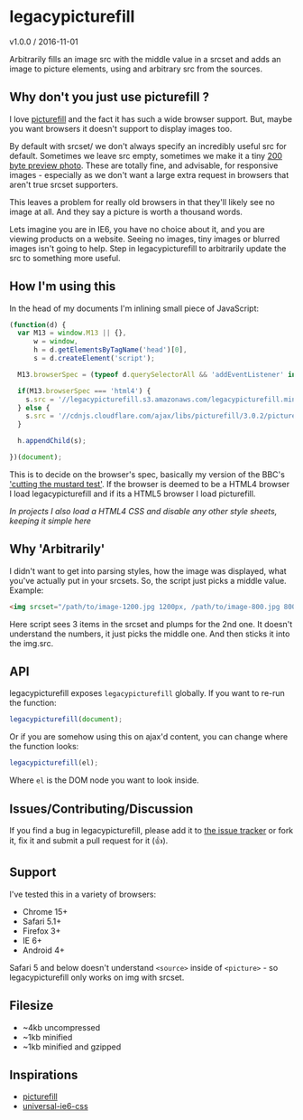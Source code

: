 # legacypicturefill

v1.0.0 / 2016-11-01

Arbitrarily fills an image src with the middle value in a srcset and adds an image to picture elements, using and arbitrary src from the sources.

## Why don't you just use picturefill ?

I love [picturefill](https://github.com/scottjehl/picturefill) and the fact it has such a wide browser support. But, maybe you want browsers it doesn't support to display images too.

By default with srcset/<picture> we don't always specify an incredibly useful src for default. Sometimes we leave src empty, sometimes we make it a tiny [200 byte preview photo](https://code.facebook.com/posts/991252547593574/the-technology-behind-preview-photos/). These are totally fine, and advisable, for responsive images - especially as we don't want a large extra request in browsers that aren't true srcset supporters.

This leaves a problem for really old browsers in that they'll likely see no image at all. And they say a picture is worth a thousand words.

Lets imagine you are in IE6, you have no choice about it, and you are viewing products on a website. Seeing no images, tiny images or blurred images isn't going to help. Step in legacypicturefill to arbitrarily update the src to something more useful.

## How I'm using this

In the head of my documents I'm inlining small piece of JavaScript:

```javascript
(function(d) {
  var M13 = window.M13 || {},
      w = window,
      h = d.getElementsByTagName('head')[0],
      s = d.createElement('script');

  M13.browserSpec = (typeof d.querySelectorAll && 'addEventListener' in w && w.history.pushState && d.implementation.hasFeature('http://www.w3.org/TR/SVG11/feature#BasicStructure', '1.1')) ? 'html5' : 'html4';

  if(M13.browserSpec === 'html4') {
    s.src = '//legacypicturefill.s3.amazonaws.com/legacypicturefill.min.js';
  } else {
    s.src = '//cdnjs.cloudflare.com/ajax/libs/picturefill/3.0.2/picturefill.min.js';
  }

  h.appendChild(s);

})(document);
```

This is to decide on the browser's spec, basically my version of the BBC's ['cutting the mustard test'](http://responsivenews.co.uk/post/18948466399/cutting-the-mustard). If the browser is deemed to be a HTML4 browser I load legacypicturefill and if its a HTML5 browser I load picturefill.

*In projects I also load a HTML4 CSS and disable any other style sheets, keeping it simple here*

## Why 'Arbitrarily'

I didn't want to get into parsing styles, how the image was displayed, what you've actually put in your srcsets. So, the script just picks a middle value. Example:

```html
<img srcset="/path/to/image-1200.jpg 1200px, /path/to/image-800.jpg 800px, /path/to/image-400.jpg 400px">
```

Here script sees 3 items in the srcset and plumps for the 2nd one. It doesn't understand the numbers, it just picks the middle one. And then sticks it into the img.src.

## API

legacypicturefill exposes `legacypicturefill` globally. If you want to re-run the function:

```javascript
legacypicturefill(document);
```

Or if you are somehow using this on ajax'd content, you can change where the function looks:

```javascript
legacypicturefill(el);
```

Where `el` is the DOM node you want to look inside.

## Issues/Contributing/Discussion

If you find a bug in legacypicturefill, please add it to [the issue tracker](https://github.com/13twelve/legacypicturefill/issues) or fork it, fix it and submit a pull request for it (👍).

## Support

I've tested this in a variety of browsers:

* Chrome 15+
* Safari 5.1+
* Firefox 3+
* IE 6+
* Android 4+

Safari 5 and below doesn't understand `<source>` inside of `<picture>` - so legacypicturefill only works on img with srcset.

## Filesize

* ~4kb uncompressed
* ~1kb minified
* ~1kb minified and gzipped

## Inspirations

* [picturefill](https://github.com/scottjehl/picturefill)
* [universal-ie6-css](https://github.com/malarkey/universal-ie6-css)
